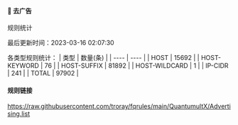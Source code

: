 #### 🧸 去广告

规则统计

最后更新时间：2023-03-16 02:07:30

各类型规则统计：
| 类型 | 数量(条)  | 
| ---- | ----  |
| HOST | 15692  | 
| HOST-KEYWORD | 76  | 
| HOST-SUFFIX | 81892  | 
| HOST-WILDCARD | 1  | 
| IP-CIDR | 241  | 
| TOTAL | 97902  | 

#### 规则链接
https://raw.githubusercontent.com/troray/fqrules/main/QuantumultX/Advertising.list
